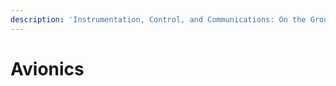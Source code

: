 ```yaml
---
description: 'Instrumentation, Control, and Communications: On the Ground and In Flight'
---
```


# Avionics

